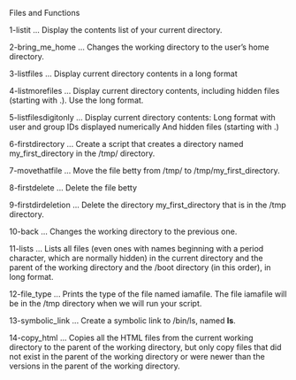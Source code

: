 Files and Functions

1-listit ... Display the contents list of your current directory.

2-bring_me_home ... Changes the working directory to the user’s home directory.

3-listfiles ... Display current directory contents in a long format

4-listmorefiles ... Display current directory contents, including hidden files (starting with .). Use the long format.

5-listfilesdigitonly ... Display current directory contents:
    		     	 	 Long format
   				 with user and group IDs displayed numerically
   				 And hidden files (starting with .)

6-firstdirectory ... Create a script that creates a directory named my_first_directory in the /tmp/ directory.

7-movethatfile ... Move the file betty from /tmp/ to /tmp/my_first_directory.

8-firstdelete ... Delete the file betty

9-firstdirdeletion ... Delete the directory my_first_directory that is in the /tmp directory.

10-back ... Changes the working directory to the previous one.

11-lists ...  Lists all files (even ones with names beginning with a period character, which are normally hidden) in the current directory and the parent of the working directory and the /boot directory (in this order), in long format.

12-file_type ... Prints the type of the file named iamafile. The file iamafile will be in the /tmp directory when we will run your script.

13-symbolic_link ... Create a symbolic link to /bin/ls, named __ls__.

14-copy_html ... Copies all the HTML files from the current working directory to the parent of the working directory, but only copy files that did not exist in the parent of the working directory or were newer than the versions in the parent of the working directory.